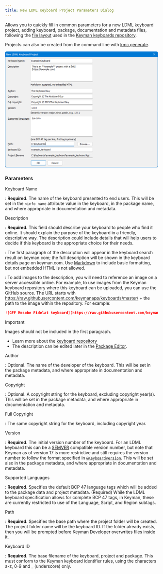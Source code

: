 ```yaml
---
title: New LDML Keyboard Project Parameters Dialog
---
```


Allows you to quickly fill in common parameters for a new LDML keyboard project,
adding keyboard, package, documentation and metadata files, following the [file
layout](/developer/keyboards/) used in the [Keyman keyboards
repository](https://github.com/keymanapp/keyboards).

Projects can also be created from the command line with [kmc generate](kmc).

![Keyboard Editor - New file, Details tab](../images/ui/frmNewLDMLProjectParameters.png)

### Parameters

Keyboard Name

: **Required.** The name of the keyboard presented to end users. This will be
  set in the `<info name` attribute value in the keyboard, in the package name,
  and where appropriate in documentation and metadata.

Description

: **Required.** This field should describe your keyboard to people who find it
  online. It should explain the purpose of the keyboard in a friendly,
  descriptive way. The description could include details that will help users to
  decide if this keyboard is the appropriate choice for their needs.

: The first paragraph of the description will appear in the keyboard search
  result on keyman.com; the full description will be shown in the keyboard
  details page on keyman.com. Use
  [Markdown](https://www.markdownguide.org/basic-syntax) to include basic
  formatting, but not embedded HTML is not allowed.

: To add images to the description, you will need to reference an image on a
  server accessible online. For example, to use images from the Keyman
  keyboard repository where this keyboard can be uploaded, you can use the
  GitHub source. The URL starts with
  https://raw.githubusercontent.com/keymanapp/keyboards/master/ + the path to
  the image within the repository. For example:

  ```md
  ![GFF Mesobe Fidelat keyboard](https://raw.githubusercontent.com/keymanapp/keyboards/master/release/gff/gff_mesobe_fidelat/source/help/images/gff_mesobe_fidelat-default-1.jpeg)
  ```

  > [!IMPORTANT]
  > Images should not be included in the first paragraph.

  * Learn more about the [keyboard repository](https://help.keyman.com/developer/keyboards/)
  * The description can be edited later in the [Package Editor](package-editor).

Author

: Optional. The name of the developer of the keyboard. This will be set in
  the package metadata, and where appropriate in documentation and metadata.

Copyright

: Optional. A copyright string for the keyboard, excluding copyright year(s).
  This will be set in the package metadata, and where appropriate in
  documentation and metadata.

Full Copyright

: The same copyright string for the keyboard, including copyright year.

Version

: **Required.** The initial version number of the keyboard. For an LDML keyboard
  this can be a [SEMVER](https://semver.org) compatible version number, but note
  that Keyman as of version 17 is more restrictive and still requires the
  version number to follow the format specified in
  [`&Keyboardversion`](/developer/language/reference/keyboardversion). This will
  be set also in the package metadata, and where appropriate in documentation
  and metadata.

Supported Languages

: **Required.** Specifies the default BCP 47 language tags which will be added
  to the package data and project metadata. (Required) While the LDML keyboard
  specification allows for complete BCP 47 tags, in Keyman, these are currently
  restricted to use of the Language, Script, and Region subtags.

Path

: **Required.** Specifies the base path where the project folder will be
  created. The project folder name will be the keyboard ID. If the folder
  already exists, then you will be prompted before Keyman Developer overwrites
  files inside it.

Keyboard ID

: **Required.** The base filename of the keyboard, project and package. This
  must conform to the Keyman keyboard identifier rules, using the characters
  a-z, 0-9 and _ (underscore) only.
